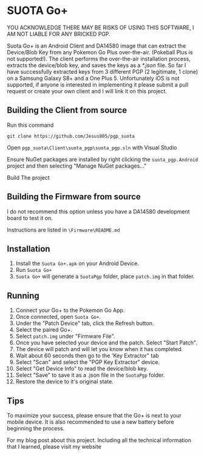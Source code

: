 # SUOTA Go+

YOU ACKNOWLEDGE THERE MAY BE RISKS OF USING THIS SOFTWARE, I AM NOT LIABLE FOR ANY BRICKED PGP.

Suota Go+ is an Android Client and DA14580 image that can extract the Device/Blob Key from any Pokemon Go Plus over-the-air. (Pokeball Plus is not supported!). The client performs the over-the-air installation process, extracts the device/blob key, and saves the keys as a *\*.json* file. So far I have successfully extracted keys from 3 different PGP (2 legitimate, 1 clone) on a Samsung Galaxy S8+ and a One Plus 5. Unfortunately iOS is not supported, if anyone is interested in implementing it please submit a pull request or create your own client and I will link it on this project. 

## Building the Client from source
Run this command
```
git clone https://github.com/Jesus805/pgp_suota
```
Open `pgp_suota\Client\suota_pgp\suota_pgp.sln` with Visual Studio

Ensure NuGet packages are installed by right clicking the `suota_pgp.Android` project and then selecting "Manage NuGet packages..."

Build The project

## Building the Firmware from source
I do not recommend this option unless you have a DA14580 development board to test it on. 

Instructions are listed in `\Firmware\README.md`

## Installation
1. Install the `Suota Go+.apk` on your Android Device.
2. Run `Suota Go+`
3. `Suota Go+` will generate a `SuotaPgp` folder, place `patch.img` in that folder.

## Running
1. Connect your Go+ to the Pokemon Go App.
2. Once connected, open `Suota Go+`.
3. Under the "Patch Device" tab, click the Refresh button.
4. Select the paired Go+.
5. Select `patch.img` under "Firmware File".
6. Once you have selected your device and the patch. Select "Start Patch".
7. The device will patch and will let you know when it has completed.
8. Wait about 60 seconds then go to the 'Key Extractor" tab
9. Select "Scan" and select the "PGP Key Extractor" device.
10. Select "Get Device Info" to read the device/blob key.
11. Select "Save" to save it as a .json file in the `SuotaPgp` folder.
12. Restore the device to it's original state.

## Tips

To maximize your success, please ensure that the Go+ is next to your mobile device. It is also recommended to use a new battery before beginning the process.

For my blog post about this project. Including all the technical information that I learned, please visit my website
<Domain>
